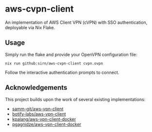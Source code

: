 # aws-cvpn-client

An implementation of AWS Client VPN (cVPN) with SSO authentication, deployable via Nix Flake.

## Usage

Simply run the flake and provide your OpenVPN configuration file:

```shell
nix run github:sirn/aws-cvpn-client cvpn.ovpn
```

Follow the interactive authentication prompts to connect.

## Acknowledgements

This project builds upon the work of several existing implementations:

- [samm-git/aws-vpn-client](https://github.com/samm-git/aws-vpn-client)
- [botify-labs/aws-vpn-client](https://github.com/botify-labs/aws-vpn-client)
- [kpalang/aws-vpn-client-docker](https://github.com/kpalang/aws-vpn-client-docker)
- [pgagnidze/aws-vpn-client-docker](https://github.com/pgagnidze/aws-vpn-client-docker)